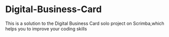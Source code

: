 # Digital-Business-Card
This is a solution to the Digital Business Card solo project on Scrimba,which helps you to improve your coding skills 
